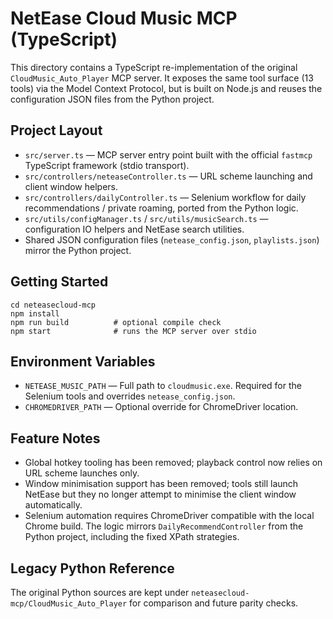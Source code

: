 NetEase Cloud Music MCP (TypeScript)
==================================

This directory contains a TypeScript re-implementation of the original
`CloudMusic_Auto_Player` MCP server. It exposes the same tool surface (13
tools) via the Model Context Protocol, but is built on Node.js and reuses
the configuration JSON files from the Python project.

Project Layout
--------------

- `src/server.ts` — MCP server entry point built with the official
  `fastmcp` TypeScript framework (stdio transport).
- `src/controllers/neteaseController.ts` — URL scheme launching and client
  window helpers.
- `src/controllers/dailyController.ts` — Selenium workflow for daily
  recommendations / private roaming, ported from the Python logic.
- `src/utils/configManager.ts` / `src/utils/musicSearch.ts` — configuration
  IO helpers and NetEase search utilities.
- Shared JSON configuration files (`netease_config.json`, `playlists.json`)
  mirror the Python project.

Getting Started
---------------

```
cd neteasecloud-mcp
npm install
npm run build          # optional compile check
npm start              # runs the MCP server over stdio
```

Environment Variables
---------------------

- `NETEASE_MUSIC_PATH` — Full path to `cloudmusic.exe`. Required for the
  Selenium tools and overrides `netease_config.json`.
- `CHROMEDRIVER_PATH` — Optional override for ChromeDriver location.

Feature Notes
-------------

- Global hotkey tooling has been removed; playback control now relies on
  URL scheme launches only.
- Window minimisation support has been removed; tools still launch NetEase
  but they no longer attempt to minimise the client window automatically.
- Selenium automation requires ChromeDriver compatible with the local Chrome
  build. The logic mirrors `DailyRecommendController` from the Python
  project, including the fixed XPath strategies.

Legacy Python Reference
-----------------------

The original Python sources are kept under
`neteasecloud-mcp/CloudMusic_Auto_Player` for comparison and future parity
checks.
